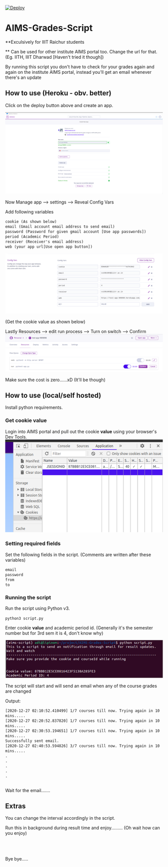 [![Deploy](https://www.herokucdn.com/deploy/button.svg)](https://heroku.com/deploy?template=https://github.com/crossphoton/AIMS-Grades-Script/)

# AIMS-Grades-Script

**Exculsively for IIIT Raichur students

** Can be used for other institute AIMS portal too. Change the url for that. (Eg. IITH, IIIT Dharwad [Haven't tried it though])

By running this script you don't have to check for your grades again and again on the institute AIMS portal, instead you'll get an email whenever there's an update

## How to use (Heroku - obv. better)

Click on the deploy button above and create an app.

![Create heroku app](assets/create-app.png)

Now Manage app --> settings --> Reveal Config Vars

Add following variables
```
cookie (As shown below)
email (Gmail account email address to send email)
password (Password for given gmail account [Use app passwords])
period (Academic Period)
receiver (Receiver's email address)
web (your app url[Use open app button])
```
![Set Env](assets/env.png)

(Get the cookie value as shown below)

Lastly Resources --> edit run process --> Turn on switch --> Confirm
![Starting Script](assets/heroku-start.png)

Make sure the cost is zero......xD (It'll be though)

## How to use (local/self hosted)

Install python requirements.

### Get cookie value

Login into AIMS portal and pull out the cookie **value** using your browser's Dev Tools.
![Chrome Example](assets/cookie.png)

### Setting required fields

Set the following fields in the script. (Comments are written after these variables)

```
email
password
from
to
```

### Running the script

Run the script using Python v3.

`python3 script.py`

Enter cookie **value** and academic period id. (Generally it's the semester number but for 3rd sem it is 4, don't know why)

![](assets/starting.png)

The script will start and will send an email when any of the course grades are changed

Output:
```
[2020-12-27 02:10:52.410499] 1/7 courses till now. Trying again in 10 mins.....
[2020-12-27 02:20:52.837820] 1/7 courses till now. Trying again in 10 mins.....
[2020-12-27 02:30:53.194651] 1/7 courses till now. Trying again in 10 mins.....
Successfully sent email.
[2020-12-27 02:40:53.594826] 3/7 courses till now. Trying again in 10 mins.....
.
.
.
.
.


```

Wait for the email.......

## Extras

You can change the interval accordingly in the script.

Run this in background during result time and enjoy......... (Oh wait how can you enjoy)


<br>
<br>
<br>
Bye bye.....
